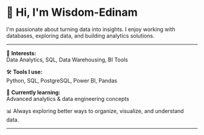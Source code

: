 # 👋 Hi, I'm Wisdom-Edinam

I'm passionate about turning data into insights. I enjoy working with databases, exploring data, and building analytics solutions.

---

🧠 **Interests:**  
Data Analytics, SQL, Data Warehousing, BI Tools

🛠️ **Tools I use:**  
Python, SQL, PostgreSQL, Power BI, Pandas

🌱 **Currently learning:**  
Advanced analytics & data engineering concepts

📊 Always exploring better ways to organize, visualize, and understand data.

---